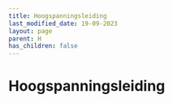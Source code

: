 ```yaml
---
title: Hoogspanningsleiding
last_modified_date: 19-09-2023
layout: page
parent: H
has_children: false
---
```


Hoogspanningsleiding
====================


